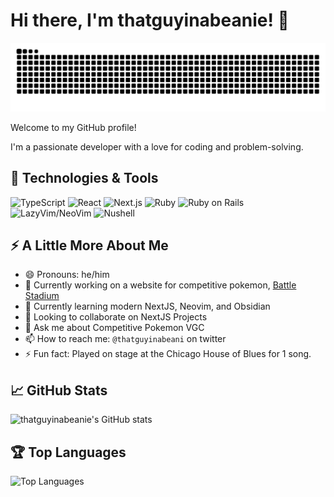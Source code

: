 # Hi there, I'm thatguyinabeanie! 👋

<picture>
  <source
    srcset="https://raw.githubusercontent.com/thatguyinabeanie/thatguyinabeanie/output/github-contribution-grid-snake-dark.svg"
    media="(prefers-color-scheme: dark)"
  >
  <img src="https://raw.githubusercontent.com/thatguyinabeanie/thatguyinabeanie/output/github-contribution-grid-snake.svg"
    alt="Snake animation"
  >
</picture>

Welcome to my GitHub profile!

I'm a passionate developer with a love for coding and problem-solving.

## 🔧 Technologies & Tools

![TypeScript](https://img.shields.io/badge/-TypeScript-333333?style=flat&logo=typescript)
![React](https://img.shields.io/badge/-React-333333?style=flat&logo=react)
![Next.js](https://img.shields.io/badge/-Next.js-333333?style=flat&logo=next.js)
![Ruby](https://img.shields.io/badge/-Ruby-333333?style=flat&logo=ruby)
![Ruby on Rails](https://img.shields.io/badge/-Ruby%20on%20Rails-333333?style=flat&logo=rubyonrails)
![LazyVim/NeoVim](https://img.shields.io/badge/-Neovim-333333?style=flat&logo=neovim)
![Nushell](https://img.shields.io/badge/-Nushell-333333?style=flat&logo=nushell)

## ⚡️ A Little More About Me

- 😄 Pronouns: he/him
- 🔭 Currently working on a website for competitive pokemon, [Battle Stadium](https://battlestadium.gg)
- 🌱 Currently learning modern NextJS, Neovim, and Obsidian
- 👯 Looking to collaborate on NextJS Projects
- 💬 Ask me about Competitive Pokemon VGC
- 📫 How to reach me: `@thatguyinabeani` on twitter
- ⚡ Fun fact: Played on stage at the Chicago House of Blues for 1 song.

## 📈 GitHub Stats

![thatguyinabeanie's GitHub stats](https://github-readme-stats.vercel.app/api?username=thatguyinabeanie&show_icons=true&theme=radical)

## 🏆 Top Languages

![Top Languages](https://github-readme-stats.vercel.app/api/top-langs/?username=thatguyinabeanie&layout=compact&theme=radical)

<!-- ## 📝 Latest Blog Posts -->

<!-- BLOG-POST-LIST:START -->
<!-- - [Title of your blog post](link to your blog post) -->
<!-- - [Title of your blog post](link to your blog post) -->
<!-- BLOG-POST-LIST:END -->
